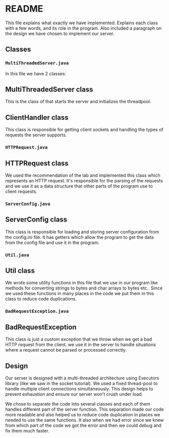 
# README

This file explains what exactly we have implemented. Explains each class with a few
words, and its role in the program. 
Also included a paragraph on the design we have chosen to implement our server.

## Classes

### `MultiThreadedServer.java`

In this file we have 2 classes:
## MultiThreadedServer class
This is the class of that starts the server and initializes the threadpool.

## ClientHandler class
This class is responsible for getting client sockets and handling the types of requests the server supports.

### `HTTPRequest.java`

## HTTPRequest class
We used the recommendation of the lab and implemented this class which represents an HTTP request. It's responsible for the parsing of the requests and we use it as a data structure that other parts of the program use to client requests.

### `ServerConfig.java`

## ServerConfig class
This class is responsible for loading and storing server configuration from the config.ini file. 
It has getters which allow the program to get the data from the config file and use it in the program.

### `Util.java`

## Util class
We wrote some utility functions in this file that we use in our program like methods for converting strings to bytes and char arrays to bytes etc..
Since we used these functions in many places in the code we put them in this class to reduce code duplications.

### `BadRequestException.java`

## BadRequestException
This class is just a custom exception that we throw when we get a bad HTTP request from the client. we use it in the server to handle situations where a request cannot be parsed or processed correctly.


## Design

Our server is designed with a multi-threaded architecture using Executors library (like we saw in the socket tutorial). We used a fixed thread-pool to handle multiple client connections simultaneously. This design helps to prevent exhaustion and ensure our server won't crush under load.

We chose to separate the code into several classes and each of them handles different part of the server function. This separation made our code more readable and also helped us to reduce code duplication in places we needed to use the same functions. It also when we had error since we knew from which part of the code we got the error and then we could debug and fix them much faster.

